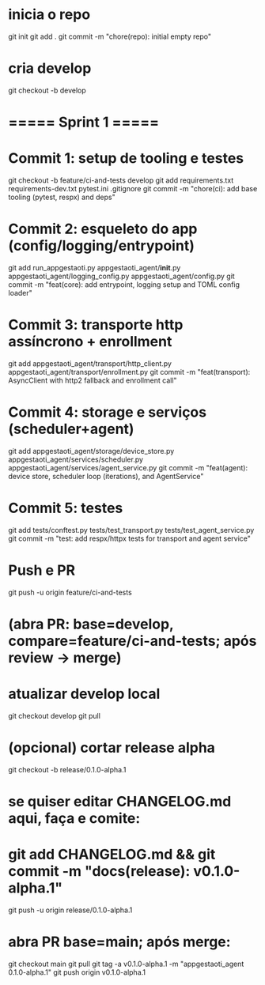 # inicia o repo
git init
git add .
git commit -m "chore(repo): initial empty repo"

# cria develop
git checkout -b develop

# ===== Sprint 1 =====

# Commit 1: setup de tooling e testes
git checkout -b feature/ci-and-tests develop
git add requirements.txt requirements-dev.txt pytest.ini .gitignore
git commit -m "chore(ci): add base tooling (pytest, respx) and deps"

# Commit 2: esqueleto do app (config/logging/entrypoint)
git add run_appgestaoti.py appgestaoti_agent/__init__.py appgestaoti_agent/logging_config.py appgestaoti_agent/config.py
git commit -m "feat(core): add entrypoint, logging setup and TOML config loader"

# Commit 3: transporte http assíncrono + enrollment
git add appgestaoti_agent/transport/http_client.py appgestaoti_agent/transport/enrollment.py
git commit -m "feat(transport): AsyncClient with http2 fallback and enrollment call"

# Commit 4: storage e serviços (scheduler+agent)
git add appgestaoti_agent/storage/device_store.py appgestaoti_agent/services/scheduler.py appgestaoti_agent/services/agent_service.py
git commit -m "feat(agent): device store, scheduler loop (iterations), and AgentService"

# Commit 5: testes
git add tests/conftest.py tests/test_transport.py tests/test_agent_service.py
git commit -m "test: add respx/httpx tests for transport and agent service"

# Push e PR
git push -u origin feature/ci-and-tests
# (abra PR: base=develop, compare=feature/ci-and-tests; após review → merge)

# atualizar develop local
git checkout develop
git pull

# (opcional) cortar release alpha
git checkout -b release/0.1.0-alpha.1
# se quiser editar CHANGELOG.md aqui, faça e comite:
# git add CHANGELOG.md && git commit -m "docs(release): v0.1.0-alpha.1"
git push -u origin release/0.1.0-alpha.1
# abra PR base=main; após merge:
git checkout main
git pull
git tag -a v0.1.0-alpha.1 -m "appgestaoti_agent 0.1.0-alpha.1"
git push origin v0.1.0-alpha.1